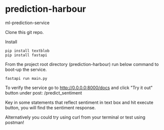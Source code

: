 # prediction-harbour
ml-prediction-service

Clone this git repo.

Install 
```shell
pip install textblob
pip install fastapi
```

From the project root directory (prediction-harbour) run below command to boot-up the service.
```shell
fastapi run main.py
```

To verify the service go to http://0.0.0.0:8000/docs and click "Try it out" button under post: /predict_sentiment

Key in some statements that reflect sentiment in text box and hit execute button, you will find the sentiment response.

Alternatively you could try using curl from your terminal or test using postman!
